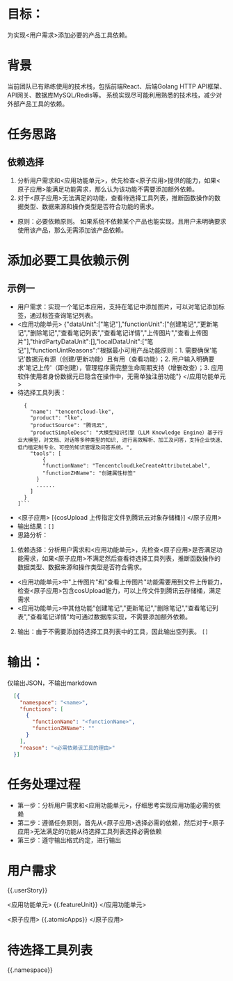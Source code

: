 # 目标：
为实现<用户需求>添加必要的产品工具依赖。

# 背景
当前团队已有熟练使用的技术栈，包括前端React、后端Golang HTTP API框架、API网关、数据库MySQL/Redis等。
系统实现尽可能利用熟悉的技术栈，减少对外部产品工具的依赖。

# 任务思路
## 依赖选择
1. 分析用户需求和<应用功能单元>，优先检查<原子应用>提供的能力，如果<原子应用>能满足功能需求，那么认为该功能不需要添加额外依赖。
2. 对于<原子应用>无法满足的功能，查看待选择工具列表，推断函数操作的数据类型、数据来源和操作类型是否符合功能的需求。
* 原则：必要依赖原则。
    如果系统不依赖某个产品也能实现，且用户未明确要求使用该产品，那么无需添加该产品依赖。

# 添加必要工具依赖示例
## 示例一
- 用户需求：实现一个笔记本应用，支持在笔记中添加图片，可以对笔记添加标签，通过标签查询笔记列表。
- <应用功能单元> {"dataUnit":["笔记"],"functionUnit":["创建笔记","更新笔记","删除笔记","查看笔记列表","查看笔记详情","上传图片","查看上传图片"],"thirdPartyDataUnit":[],"localDataUnit":["笔记"],"functionUintReasons":"根据最小可用产品功能原则：1. 需要确保'笔记'数据元有源（创建/更新功能）且有用（查看功能）；2. 用户输入明确要求'笔记上传'（即创建），管理程序需完整生命周期支持（增删改查）；3. 应用软件使用者身份数据元已隐含在操作中，无需单独注册功能"} </应用功能单元>
- 待选择工具列表：
  ```[
    {
      "name": "tencentcloud-lke",
      "product": "lke",
      "productSource": "腾讯云",
      "productSimpleDesc": "大模型知识引擎（LLM Knowledge Engine）基于行业大模型，对文档、对话等多种类型的知识, 进行高效解析、加工及问答，支持企业快速、低门槛定制专业、可控的知识管理及问答系统。",
      "tools": [
          {
          "functionName": "TencentcloudLkeCreateAttributeLabel",
          "functionZHName": "创建属性标签"
        }
        ......
      ]
    }
  ]```
- <原子应用> [{cosUpload 上传指定文件到腾讯云对象存储桶}] </原子应用>
- 输出结果：```[]```
- 思路分析：
1. 依赖选择：分析用户需求和<应用功能单元>，先检查<原子应用>是否满足功能需求，如果<原子应用>不满足然后查看待选择工具列表，推断函数操作的数据类型、数据来源和操作类型是否符合需求。
  * <应用功能单元>中"上传图片"和"查看上传图片"功能需要用到文件上传能力，检查<原子应用>包含cosUpload能力，可以上传文件到腾讯云存储桶，满足需求
  * <应用功能单元>中其他功能"创建笔记","更新笔记","删除笔记","查看笔记列表","查看笔记详情"均可通过数据库实现，不需要添加额外依赖。
2. 输出：由于不需要添加待选择工具列表中的工具，因此输出空列表。
```[]```

# 输出：
仅输出JSON，不输出markdown
```json
  [{
    "namespace": "<name>",
    "functions": [
      {
        "functionName": "<functionName>",
        "functionZHName": ""
      }
    ],
    "reason": "<必需依赖该工具的理由>"
  }]
```

# 任务处理过程
- 第一步：分析用户需求和<应用功能单元>，仔细思考实现应用功能必需的依赖
- 第二步：遵循任务原则，首先从<原子应用>选择必需的依赖，然后对于<原子应用>无法满足的功能从待选择工具列表选择必需依赖
- 第三步：遵守输出格式约定，进行输出

# 用户需求
{{.userStory}}

<应用功能单元> {{.featureUnit}} </应用功能单元>

<原子应用> {{.atomicApps}} </原子应用>

# 待选择工具列表
{{.namespace}}